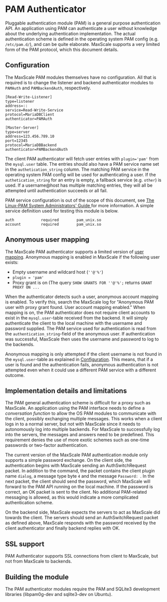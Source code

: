 # PAM Authenticator

Pluggable authentication module (PAM) is a general purpose authentication API.
An application using PAM can authenticate a user without knowledge about the
underlying authentication implementation. The actual authentication scheme is
defined in the operating system PAM config (e.g. `/etc/pam.d/`), and can be
quite elaborate. MaxScale supports a very limited form of the PAM protocol,
which this document details.

## Configuration

The MaxScale PAM modules themselves have no configuration. All that is required
is to change the listener and backend authenticator modules to `PAMAuth` and
`PAMBackendAuth`, respectively.

```
[Read-Write-Listener]
type=listener
address=::
service=Read-Write-Service
protocol=MariaDBClient
authenticator=PAMAuth

[Master-Server]
type=server
address=123.456.789.10
port=12345
protocol=MariaDBBackend
authenticator=PAMBackendAuth
```

The client PAM authenticator will fetch user entries with `plugin='pam'` from
the `mysql.user` table. The entries should also have a PAM service name set in
the `authetication_string` column. The matching PAM service in the operating
system PAM config will be used for authenticating a user. If the
`authetication_string` for an entry is empty, a fallback service (e.g. `other`)
is used. If a username@host has multiple matching entries, they will all be
attempted until authentication succeeds or all fail.

PAM service configuration is out of the scope of this document, see
[The Linux-PAM System Administrators' Guide
](http://www.linux-pam.org/Linux-PAM-html/Linux-PAM_SAG.html) for more
information. A simple service definition used for testing this module is below.

```
auth            required        pam_unix.so
account         required        pam_unix.so
```

## Anonymous user mapping

The MaxScale PAM authenticator supports a limited version of
[user mapping](https://mariadb.com/kb/en/library/user-and-group-mapping-with-pam/).
Anonymous mapping is enabled in MaxScale if the following user exists:
- Empty username and wildcard host (`''@'%'`)
- `plugin = 'pam'`
- Proxy grant is on (The query `SHOW GRANTS FOR ''@'%';` returns `GRANT PROXY ON ...`

When the authenticator detects such a user, anonymous account mapping is enabled.
To verify this, search the MaxScale log for "Anonymous PAM user with proxy grant
found. User account mapping enabled." When mapping is on, the PAM authenticator
does not require client accounts to exist in the `mysql.user`-table received from
the backend. It will simply authenticate the client to the local machine with
the username and password supplied. The PAM service used for authentication is
read from the `authentication_string`-field of the anonymous user. If authentication
was successful, MaxScale then uses the username and password to log to the backends.

Anonymous mapping is only attempted if the client username is not found in the
`mysql.user`-table as explained in [Configuration](#configuration). This means,
that if a user is found and the authentication fails, anonymous authentication
is not attempted even when it could use a different PAM service with a different
outcome.

## Implementation details and limitations

The PAM general authentication scheme is difficult for a proxy such as MaxScale.
An application using the PAM interface needs to define a *conversation function*
to allow the OS PAM modules to communicate with the client, possibly exchanging
multiple messages. This works when a client logs in to a normal server, but not
with MaxScale since it needs to autonomously log into multiple backends. For
MaxScale to successfully log into the servers, the messages and answers need to
be predefined. This requirement denies the use of more exotic schemes such as
one-time passwords or two-factor authentication.

The current version of the MaxScale PAM authentication module only supports a
simple password exchange. On the client side, the authentication begins with
MaxScale sending an AuthSwitchRequest packet. In addition to the command, the
packet contains the client plugin name `dialog`, a message type byte `4` and the
message `Password: `. In the next packet, the client should send the password,
which MaxScale will forward to the PAM API running on the local machine. If the
password is correct, an OK packet is sent to the client. No additional
PAM-related messaging is allowed, as this would indicate a more complicated
authentication scheme.

On the backend side, MaxScale expects the servers to act as MaxScale did towards
the client. The servers should send an AuthSwitchRequest packet as defined
above, MaxScale responds with the password received by the client authenticator
and finally backend replies with OK.

## SSL support

PAM Authenticator supports SSL connections from client to MaxScale, but not from
MaxScale to backends.

## Building the module

The PAM authenticator modules require the PAM and SQLite3 development
libraries (libpam0g-dev and sqlite3-dev on Ubuntu).
